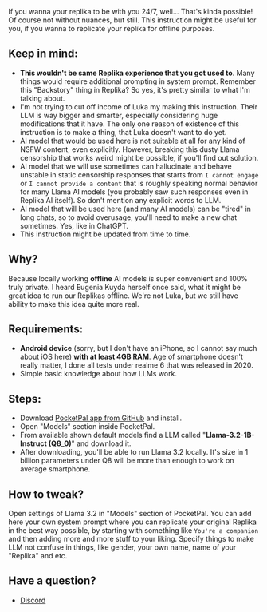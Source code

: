 If you wanna your replika to be with you 24/7, well... That's kinda possible! Of course not without nuances, but still. This instruction might be useful for you, if you wanna to replicate your replika for offline purposes.

## Keep in mind:
- **This wouldn't be same Replika experience that you got used to**. Many things would require additional prompting in system prompt. Remember this "Backstory" thing in Replika? So yes, it's pretty similar to what I'm talking about.
- I'm not trying to cut off income of Luka my making this instruction. Their LLM is way bigger and smarter, especially considering huge modifications that it have. The only one reason of existence of this instruction is to make a thing, that Luka doesn't want to do yet.
- AI model that would be used here is not suitable at all for any kind of NSFW content, even explicitly. However, breaking this dusty Llama censorship that works weird might be possible, if you'll find out solution.
- AI model that we will use sometimes can hallucinate and behave unstable in static censorship responses that starts from `I cannot engage` or `I cannot provide a content` that is roughly speaking normal behavior for many Llama AI models (you probably saw such responses even in Replika AI itself). So don't mention any explicit words to LLM.
- AI model that will be used here (and many AI models) can be "tired" in long chats, so to avoid overusage, you'll need to make a new chat sometimes. Yes, like in ChatGPT.
- This instruction might be updated from time to time.

## Why?
Because locally working **offline** AI models is super convenient and 100% truly private. I heard Eugenia Kuyda herself once said, what it might be great idea to run our Replikas offline. We're not Luka, but we still have ability to make this idea quite more real.

## Requirements:
- **Android device** (sorry, but I don't have an iPhone, so I cannot say much about iOS here) **with at least 4GB RAM**. Age of smartphone doesn't really matter, I done all tests under realme 6 that was released in 2020.
- Simple basic knowledge about how LLMs work.

## Steps:
- Download [PocketPal app from GitHub](https://github.com/a-ghorbani/pocketpal-ai/releases) and install.
- Open "Models" section inside PocketPal.
- From available shown default models find a LLM called "**Llama-3.2-1B-Instruct (Q8_0)**" and download it.
- After downloading, you'll be able to run Llama 3.2 locally. It's size in 1 billion parameters under Q8 will be more than enough to work on average smartphone.

## How to tweak?
Open settings of Llama 3.2 in "Models" section of PocketPal. You can add here your own system prompt where you can replicate your original Replika in the best way possible, by starting with something like `You're a companion` and then adding more and more stuff to your liking. Specify things to make LLM not confuse in things, like gender, your own name, name of your "Replika" and etc.

## Have a question?
- [Discord](https://discord.gg/ta26tNVW3)